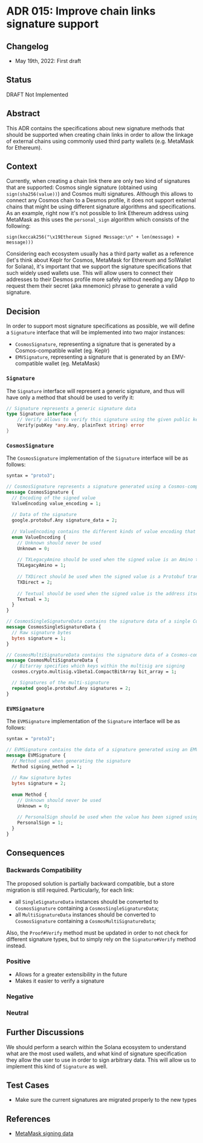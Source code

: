 # ADR 015: Improve chain links signature support

## Changelog

- May 19th, 2022: First draft

## Status

DRAFT Not Implemented

## Abstract

This ADR contains the specifications about new signature methods that should be supported when creating chain links in order to allow the linkage of external chains using commonly used third party wallets (e.g. MetaMask for Ethereum).    


## Context

Currently, when creating a chain link there are only two kind of signatures that are supported: Cosmos single signature (obtained using `sign(sha256(value))`) and Cosmos multi signatures. Although this allows to connect any Cosmos chain to a Desmos profile, it does not support external chains that might be using different signature algorithms and specifications. As an example, right now it's not possible to link Ethereum address using MetaMask as this uses the `personal_sign` algorithm which consists of the following: 

```
sign(keccak256("\x19Ethereum Signed Message:\n" + len(message) + message)))
```

Considering each ecosystem usually has a third party wallet as a reference (let's think about Keplr for Cosmos, MetaMask for Ethereum and SolWallet for Solana), it's important that we support the signature specifications that such widely used wallets use. This will allow users to connect their addresses to their Desmos profile more safely without needing any DApp to request them their secret (aka mnemonic) phrase to generate a valid signature.       

## Decision

In order to support most signature specifications as possible, we will define a `Signature` interface that will be implemented into two major instances: 

- `CosmosSignature`, representing a signature that is generated by a Cosmos-compatible wallet (eg. Keplr)
- `EMVSignature`, representing a signature that is generated by an EMV-compatible wallet (eg. MetaMask)

### `Signature`

The `Signature` interface will represent a generic signature, and thus will have only a method that should be used to verify it: 

```go
// Signature represents a generic signature data
type Signature interface {
	// Verify allows to verify this signature using the given public key against the given plain text
	Verify(pubKey *any.Any, plainText string) error
}

```

### `CosmosSignature`

The `CosmosSignature` implementation of the `Signature` interface will be as follows: 

```protobuf
syntax = "proto3";

// CosmosSignature represents a signature generated using a Cosmos-compatible wallet 
message CosmosSignature {
  // Encoding of the signed value 
  ValueEncoding value_encoding = 1;
  
  // Data of the signature
  google.protobuf.Any signature_data = 2;
  
  // ValueEncoding contains the different kinds of value encoding that the signature can have
  enum ValueEncoding {
    // Unknown should never be used
    Unknown = 0;
    
    // TXLegacyAmino should be used when the signed value is an Amino transaction, containing the address inside its memo 
    TXLegacyAmino = 1;
    
    // TXDirect should be used when the signed value is a Protobuf transaction containing the address inside its memo
    TXDirect = 2;
    
    // Textual should be used when the signed value is the address itself
    Textual = 3;
  }
}

// CosmosSingleSignatureData contains the signature data of a single Cosmos-compatible signature
message CosmosSingleSignatureData {
  // Raw signature bytes
  bytes signature = 1;
}

// CosmosMultiSignatureData contains the signature data of a Cosmos-compatible multisig
message CosmosMultiSignatureData {
  // Bitarray specifies which keys within the multisig are signing
  cosmos.crypto.multisig.v1beta1.CompactBitArray bit_array = 1;

  // Signatures of the multi-signature
  repeated google.protobuf.Any signatures = 2;
}
```

### `EVMSignature`

The `EVMSignature` implementation of the `Signature` interface will be as follows:

```protobuf
syntax = "proto3";

// EVMSignature contains the data of a signature generated using an EMV-compatible wallet
message EVMSignature {
  // Method used when generating the signature
  Method signing_method = 1;
  
  // Raw signature bytes
  bytes signature = 2;
  
  enum Method {
    // Unknown should never be used
    Unknown = 0;
    
    // PersonalSign should be used when the value has been signed using the personal_sign signature method
    PersonalSign = 1;
  }
}
```

## Consequences

### Backwards Compatibility

The proposed solution is partially backward compatible, but a store migration is still required. Particularly, for each link:
- all `SingleSignatureData` instances should be converted to `CosmosSignature` containing a `CosmosSingleSignatureData`; 
- all `MultiSignatureData` instances should be converted to `CosmosSignature` containing a `CosmosMultiSignatureData`;

Also, the `Proof#Verify` method must be updated in order to not check for different signature types, but to simply rely on the `Signature#Verify` method instead.

### Positive

- Allows for a greater extensibility in the future 
- Makes it easier to verify a signature

### Negative

### Neutral

## Further Discussions

We should perform a search within the Solana ecosystem to understand what are the most used wallets, and what kind of signature specification they allow the user to use in order to sign arbitrary data. This will allow us to implement this kind of `Signature` as well. 

## Test Cases

- Make sure the current signatures are migrated properly to the new types

## References

- [MetaMask signing data](https://docs.metamask.io/guide/signing-data.html)